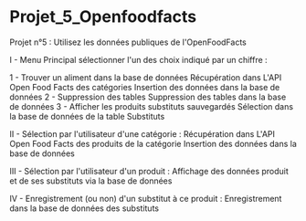 # Projet_5_Openfoodfacts
Projet n°5 : Utilisez les données publiques de l'OpenFoodFacts

I - Menu Principal
sélectionner l'un des choix indiqué par un chiffre :

   1 - Trouver un aliment dans la base de données
    Récupération dans L'API Open Food Facts des catégories
    Insertion des données dans la base de données
   2 - Suppression des tables
    Suppression des tables dans la base de données
   3 - Afficher les produits substituts sauvegardés
    Sélection dans la base de données de la table Substituts

II - Sélection par l'utilisateur d'une catégorie :
    Récupération dans L'API Open Food Facts des produits de la catégorie
    Insertion des données dans la base de données

III - Sélection par l'utilisateur d'un produit :
    Affichage des données produit et de ses substituts via la base de données

IV - Enregistrement (ou non) d'un substitut à ce produit :
    Enregistrement dans la base de données des substituts
